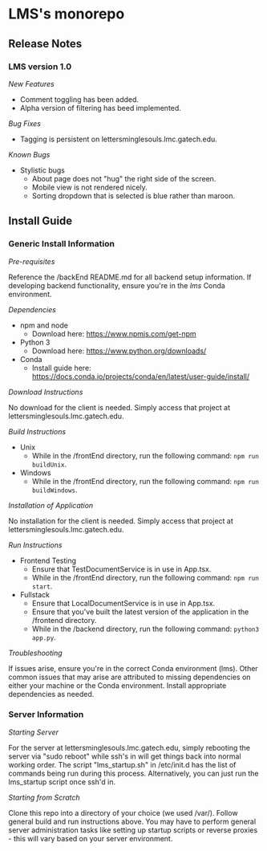 # LMS's monorepo

## Release Notes

### LMS version 1.0

*New Features*
- Comment toggling has been added.
- Alpha version of filtering has beed implemented.

*Bug Fixes*
- Tagging is persistent on lettersminglesouls.lmc.gatech.edu.

*Known Bugs*
- Stylistic bugs
  - About page does not "hug" the right side of the screen.
  - Mobile view is not rendered nicely. 
  - Sorting dropdown that is selected is blue rather than maroon.
  
## Install Guide

### Generic Install Information

*Pre-requisites*

Reference the /backEnd README.md for all backend setup information.
If developing backend functionality, ensure you're in the *lms* Conda environment. 

*Dependencies*

- npm and node
  - Download here: https://www.npmjs.com/get-npm
- Python 3
  - Download here: https://www.python.org/downloads/
- Conda
  - Install guide here: https://docs.conda.io/projects/conda/en/latest/user-guide/install/

*Download Instructions*

No download for the client is needed. Simply access that project at lettersminglesouls.lmc.gatech.edu.

*Build Instructions*

- Unix
  - While in the /frontEnd directory, run the following command: `npm run buildUnix`.
- Windows
  - While in the /frontEnd directory, run the following command: `npm run buildWindows`.

*Installation of Application*

No installation for the client is needed. Simply access that project at lettersminglesouls.lmc.gatech.edu.

*Run Instructions*

- Frontend Testing
  - Ensure that TestDocumentService is in use in App.tsx.
  - While in the /frontEnd directory, run the following command: `npm run start`.
- Fullstack
  - Ensure that LocalDocumentService is in use in App.tsx.
  - Ensure that you've built the latest version of the application in the /frontend directory.
  - While in the /backend directory, run the following command: `python3 app.py`.

*Troubleshooting*

If issues arise, ensure you're in the correct Conda environment (lms). Other common issues that may arise are attributed to missing dependencies on either your machine or the Conda environment. Install appropriate dependencies as needed. 

### Server Information

*Starting Server*

For the server at lettersminglesouls.lmc.gatech.edu, simply rebooting the server via "sudo reboot" while ssh's in will get things back into normal working order. The script "lms_startup.sh" in /etc/init.d has the list of commands being run during this process. Alternatively, you can just run the lms_startup script once ssh'd in.

*Starting from Scratch*

Clone this repo into a directory of your choice (we used /var/). Follow general build and run instructions above. You may have to perform general server administration tasks like setting up startup scripts or reverse proxies - this will vary based on your server environment. 
